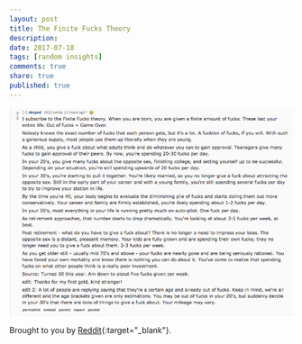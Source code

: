 ```yaml
---
layout: post
title: The Finite Fucks Theory
description: 
date: 2017-07-18
tags: [random insights]
comments: true
share: true
published: true
---
```


<p align="center">
  <img src="/images/finite-fucks-theory.png">
</p>

Brought to you by [Reddit](https://www.reddit.com/r/AskReddit/comments/6n2g3j/what_part_of_aging_do_you_wish_someone_had_warned/){:target="_blank"}.


